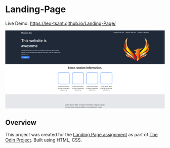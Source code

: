# Landing-Page

Live Demo:
https://leo-tsant.github.io/Landing-Page/

![Project Screenshot](./images/landing-page.png)

## Overview

This project was created for the [Landing Page assignment](https://www.theodinproject.com/lessons/foundations-etch-a-sketch) as part of [The Odin Project](https://www.theodinproject.com/). Built using HTML, CSS.
